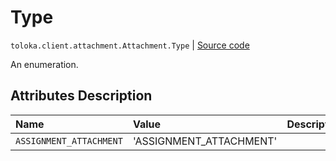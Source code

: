 # Type
`toloka.client.attachment.Attachment.Type` | [Source code](https://github.com/Toloka/toloka-kit/blob/v0.1.25/src/client/attachment.py#L27)

An enumeration.

## Attributes Description

| Name | Value | Description |
| :------| :-----------| :----------| 
`ASSIGNMENT_ATTACHMENT`|'ASSIGNMENT_ATTACHMENT'|<p></p>
